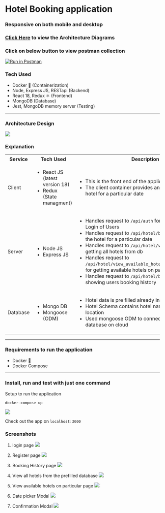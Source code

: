 # Hotel Booking application

### Responsive on both mobile and desktop

### [Click Here](https://miro.com/app/board/uXjVO3392R8=/?share_link_id=775498590617) to view the Architecture Diagrams

### Click on below button to view postman collection

[![Run in Postman](https://run.pstmn.io/button.svg)](https://app.getpostman.com/run-collection/14039115-eac187ed-8cc1-42b4-be56-c9686f847075?action=collection%2Ffork&collection-url=entityId%3D14039115-eac187ed-8cc1-42b4-be56-c9686f847075%26entityType%3Dcollection%26workspaceId%3D2728564a-1f94-4887-a838-082acda9f6b0)

### Tech Used

- Docker 🐳 (Containerization)
- Node, Express JS, RESTapi (Backend)
- React 18, Redux ⚛ (Frontend)
- MongoDB (Database)
- Jest, MongoDB memory server (Testing)

---

### Architecture Design

<img src="screenshots/hotel_booking_architecture.png" />

### Explanation

<table>
    <tbody>
    <tr>
      <th>Service</th>
      <th>Tech Used</th>
      <th>Description</th>
    </tr>
    <tr>
      <td>Client</td>
      <td>
        <ul>
          <li>React JS (latest version 18)</li>
          <li>Redux (State managment)</li>
        </ul>
      </td>
      <td>
        <ul>
          <li>This is the front end of the application</li>
          <li>The client container provides an interface to book a hotel for a particular date</li>
        </ul>
      </td>
    </tr>
    <tr>
      <td>Server</td>
      <td>
        <ul>
          <li>Node JS</li>
          <li>Express JS</li>
        </ul>
      </td>
      <td>
        <ul>
          <li>Handles request to <code>/api/auth</code> for Registration and Login of Users</li>
          <li>Handles request to <code>/api/hotel/book_hotel</code> for booking the hotel for a particular date</li>
          <li>Handles request to <code>/api/hotel/view_all_hotels</code> for getting all hotels from db</li>
         <li>Handles request to <code>/api/hotel/view_available_hotels_on_particular_date</code> for getting available hotels on particular date</li>
          <li>Handles request to <code>/api/hotel/booking_history</code> for showing users booking history</li>
        </ul>
      </td>
    </tr>
    <tr>
      <td>Database</td>
      <td>
        <ul>
          <li>Mongo DB</li>
          <li>Mongoose (ODM)</li>
        </ul>
      </td>
      <td>
        <ul>
          <li>Hotel data is pre filled already in mongo atlas</li>
          <li>Hotel Schema contains hotel name, price, image, location</li>
          <li>Used mongoose ODM to connect to mongodb database on cloud</li>
        </ul>
      </td>
    </tr>
  </tbody>
</table>

---

### Requirements to run the application

- Docker 🐳
- Docker Compose

---

### Install, run and test with just one command

Setup to run the application

```
docker-compose up
```

<img src="screenshots/development.png">

Check out the app on `localhost:3000`

### Screenshots

1. login page
   <img src="screenshots/login.png">

2. Register page
   <img src="screenshots/register.png">

3. Booking History page
   <img src="screenshots/booking_history.png">

4. View all hotels from the prefilled database
   <img src="screenshots/all_hotels.png">

5. View available hotels on particular page
   <img src="screenshots/available_hotels.png">

6. Date picker Modal
   <img src="screenshots/date_picker.png">

7. Confirmation Modal
   <img src="screenshots/confirmation_modal.png">
